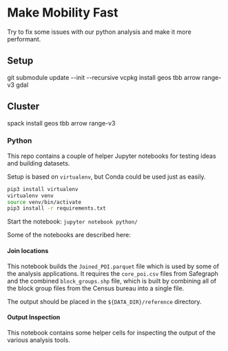 # Make Mobility Fast
Try to fix some issues with our python analysis and make it more performant.

## Setup
git submodule update --init --recursive
vcpkg install geos tbb arrow range-v3 gdal

## Cluster
spack install geos tbb arrow range-v3

### Python

This repo contains a couple of helper Jupyter notebooks for testing ideas and building datasets.

Setup is based on `virtualenv`, but Conda could be used just as easily.
```bash
pip3 install virtualenv
virtualenv venv
source venv/bin/activate
pip3 install -r requirements.txt
```

Start the notebook: `jupyter notebook python/`

Some of the notebooks are described here:

#### Join locations

This notebook builds the `Joined_POI.parquet` file which is used by some of the analysis applications.
It requires the `core_poi.csv` files from Safegraph and the combined `block_groups.shp` file, which is built by combining all of the block group files from the Census bureau into a single file.

The output should be placed in the `${DATA_DIR}/reference` directory. 

#### Output Inspection

This notebook contains some helper cells for inspecting the output of the various analysis tools.